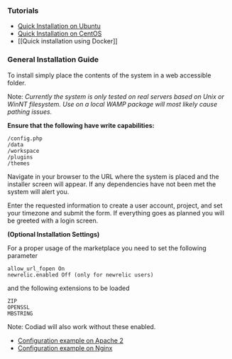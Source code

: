 ### Tutorials

- [Quick Installation on Ubuntu](https://github.com/Codiad/Codiad/wiki/Quick-install-on-Ubuntu)
- [Quick Installation on CentOS](https://github.com/Codiad/Codiad/wiki/Quick-install-on-CentOS)
- [[Quick installation using Docker]]

### General Installation Guide

To install simply place the contents of the system in a web accessible
folder.

Note: _Currently the system is only tested on real servers based on Unix or WinNT filesystem._
_Use on a local WAMP package will most likely cause pathing issues._

**Ensure that the following have write capabilities:**

    /config.php
    /data
    /workspace
    /plugins
    /themes
    
Navigate in your browser to the URL where the system is placed and the
installer screen will appear. If any dependencies have not been met the
system will alert you.

Enter the requested information to create a user account, project, and
set your timezone and submit the form. If everything goes as planned 
you will be greeted with a login screen.

**(Optional Installation Settings)**

For a proper usage of the marketplace you need to set the following parameter

    allow_url_fopen On
    newrelic.enabled Off (only for newrelic users)

and the following extensions to be loaded

    ZIP
    OPENSSL
    MBSTRING

Note: Codiad will also work without these enabled.

- [Configuration example on Apache 2](https://github.com/Codiad/Codiad/wiki/Install-on-Apache-2)
- [Configuration example on Nginx](https://github.com/Codiad/Codiad/wiki/Install-on-Nginx)